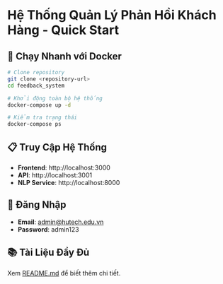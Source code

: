 # Hệ Thống Quản Lý Phản Hồi Khách Hàng - Quick Start

## 🚀 Chạy Nhanh với Docker

```bash
# Clone repository
git clone <repository-url>
cd feedback_system

# Khởi động toàn bộ hệ thống
docker-compose up -d

# Kiểm tra trạng thái
docker-compose ps
```

## 📋 Truy Cập Hệ Thống
- **Frontend**: http://localhost:3000
- **API**: http://localhost:3001
- **NLP Service**: http://localhost:8000

## 👤 Đăng Nhập
- **Email**: admin@hutech.edu.vn  
- **Password**: admin123

## 📚 Tài Liệu Đầy Đủ
Xem [README.md](./README.md) để biết thêm chi tiết.
